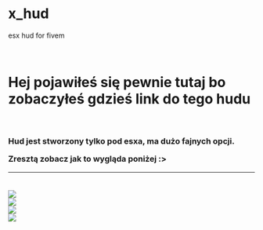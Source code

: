 # x_hud
esx hud for fivem 

<br> 

<h1>Hej pojawiłeś się pewnie tutaj bo zobaczyłeś gdzieś link do tego hudu </h1>
<br>
<h3>
Hud jest stworzony tylko pod esxa, ma dużo fajnych opcji.

Zresztą zobacz jak to wygląda poniżej :>
<hr>
<br>
<img src="https://i.imgur.com/JJc0Dxy.png" />
<br>
<img src="https://i.imgur.com/ba4uYEi.png" />
<br>
<img src="https://i.imgur.com/M9PYbUH.png" />
<br>
 <img src="https://i.imgur.com/twKY6Nz.png" />

